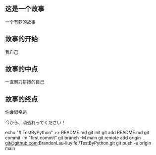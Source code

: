 ## 这是一个故事

一个有梦的故事

## 故事的开始

我自己

## 故事的中点

一直努力拼搏的自己

## 故事的终点

你会很幸运

今から、頑張れってください！

echo "# TestByPython" >> README.md git init git add README.md git commit -m "first commit"
git branch -M main git remote add origin git@github.com:BrandonLau-liuyifei/TestByPython.git git push -u origin main